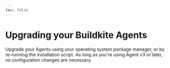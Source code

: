```yaml
---
toc: false
---
```


# Upgrading your Buildkite Agents

Upgrade your Agents using your operating system package manager, or by re-running the installation script.
As long as you're using Agent v3 or later, no configuration changes are necessary.

